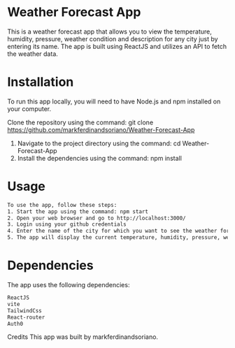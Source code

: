 # Weather Forecast App
This is a weather forecast app that allows you to view the temperature, humidity, pressure, weather condition and description for any city just by entering its name. The app is built using ReactJS and utilizes an API to fetch the weather data.

# Installation
To run this app locally, you will need to have Node.js and npm installed on your computer.

Clone the repository using the command: git clone https://github.com/markferdinandsoriano/Weather-Forecast-App
1. Navigate to the project directory using the command: cd Weather-Forecast-App
2. Install the dependencies using the command: npm install

# Usage
```sh   
To use the app, follow these steps:
1. Start the app using the command: npm start
2. Open your web browser and go to http://localhost:3000/
3. Login using your github credentials
4. Enter the name of the city for which you want to see the weather forecast in the search box, if no errors prompt just click the diplay weather it will    navigate you to the next page.
5. The app will display the current temperature, humidity, pressure, weather condition and description for the selected city.
```  

# Dependencies
The app uses the following dependencies:

```sh  
ReactJS
vite
TailwindCss
React-router
Auth0
```  

Credits
This app was built by markferdinandsoriano.

